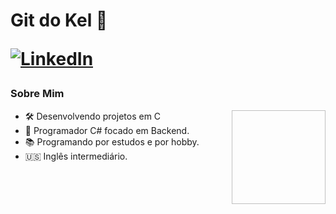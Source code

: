 <!DOCTYPE html>
<h1 align="left">Git do Kel 🧌

<a href="www.linkedin.com/in/kelwin-williams-ferreira-da-silva-a197071a0">![LinkedIn](https://img.shields.io/badge/linkedin-%230077B5.svg?style=flat-square&logo=linkedin&logoColor=white)</a>
</h1> 



<h3>Sobre Mim</h3>
<img align="right" width="150" height="150" ></a>
<ul>
    <li>🛠️ Desenvolvendo projetos em C </li>
    <li>🐍 Programador C# focado em Backend.</li>
    <li>📚 Programando por estudos e por hobby.</li>
    <li>🇺🇸 Inglês intermediário.</li>
</ul>

